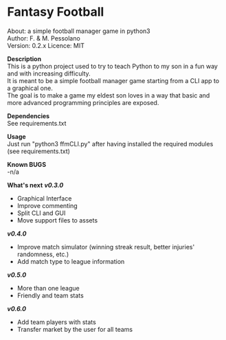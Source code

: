 # Fantasy Football  
About:      a simple football manager game in python3  
Author:     F. & M. Pessolano  
Version:    0.2.x
Licence:    MIT  

**Description**  
This is a python project used to try to teach Python to my son in a fun way and with increasing difficulty.  
It is meant to be a simple football manager game starting from a CLI app to a graphical one.  
The goal is to make a game my eldest son loves in a way that basic and more advanced programming principles are exposed.  

**Dependencies**  
See requirements.txt  

**Usage**  
Just run "python3 ffmCLI.py" after having installed the required modules (see requirements.txt)  

**Known BUGS**  
 -n/a  

**What's next**
***v0.3.0***
 - Graphical Interface  
 - Improve commenting  
 - Split CLI and GUI  
 - Move support files to assets  

***v0.4.0***
 - Improve match simulator (winning streak result, better injuries' randomness, etc.)  
 - Add match type to league information  

***v0.5.0***
 - More than one league  
 - Friendly and team stats  

***v0.6.0***
 - Add team players with stats  
 - Transfer market by the user for all teams  





